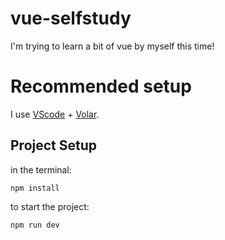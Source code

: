 # vue-selfstudy

I'm trying to learn a bit of vue by myself this time!

# Recommended setup

I use [VScode](https://code.visualstudio.com/) + [Volar](https://marketplace.visualstudio.com/items?itemName=Vue.volar).

## Project Setup

in the terminal:

```
npm install
```

to start the project:

```
npm run dev
```
